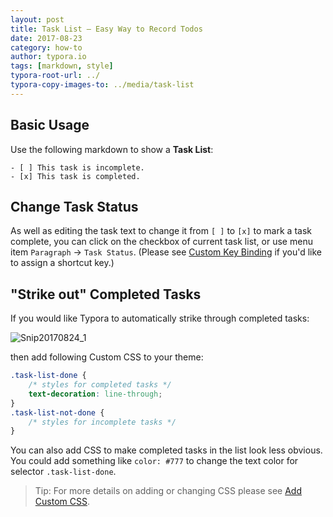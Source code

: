 ```yaml
---
layout: post
title: Task List — Easy Way to Record Todos
date: 2017-08-23
category: how-to
author: typora.io
tags: [markdown, style]
typora-root-url: ../
typora-copy-images-to: ../media/task-list
---
```


## Basic Usage

Use the following markdown to show a **Task List**:

```gfm
- [ ] This task is incomplete.
- [x] This task is completed.
```

## Change Task Status

As well as editing the task text to change it from `[ ]` to `[x]` to mark a task complete, you can click on the checkbox of current task list, or use menu item `Paragraph` → `Task Status`. (Please see [Custom Key Binding](/Custom-Key-Binding/) if you'd like to assign a shortcut key.)

## "Strike out" Completed Tasks

If you would like Typora to automatically  strike through completed tasks:

![Snip20170824_1](/media/task-list/Snip20170824_1.png) 

then add following Custom CSS to your theme:

```css
.task-list-done {
    /* styles for completed tasks */
    text-decoration: line-through;
}
.task-list-not-done {
    /* styles for incomplete tasks */
}
```

You can also add CSS to make completed tasks in the list look less obvious. You could add something like `color: #777` to change the text color for selector `.task-list-done`.

> Tip: For more details on adding or changing CSS please see [Add Custom CSS](/Add-Custom-CSS/).
